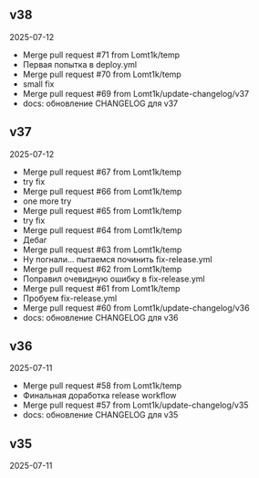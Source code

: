 ## v38
2025-07-12
- Merge pull request #71 from Lomt1k/temp
- Первая попытка в deploy.yml
- Merge pull request #70 from Lomt1k/temp
- small fix
- Merge pull request #69 from Lomt1k/update-changelog/v37
- docs: обновление CHANGELOG для v37
## v37
2025-07-12
- Merge pull request #67 from Lomt1k/temp
- try fix
- Merge pull request #66 from Lomt1k/temp
- one more try
- Merge pull request #65 from Lomt1k/temp
- try fix
- Merge pull request #64 from Lomt1k/temp
- Дебаг
- Merge pull request #63 from Lomt1k/temp
- Ну погнали... пытаемся починить fix-release.yml
- Merge pull request #62 from Lomt1k/temp
- Поправил очевидную ошибку в fix-release.yml
- Merge pull request #61 from Lomt1k/temp
- Пробуем fix-release.yml
- Merge pull request #60 from Lomt1k/update-changelog/v36
- docs: обновление CHANGELOG для v36
## v36
2025-07-11
- Merge pull request #58 from Lomt1k/temp
- Финальная доработка release workflow
- Merge pull request #57 from Lomt1k/update-changelog/v35
- docs: обновление CHANGELOG для v35
## v35
2025-07-11
